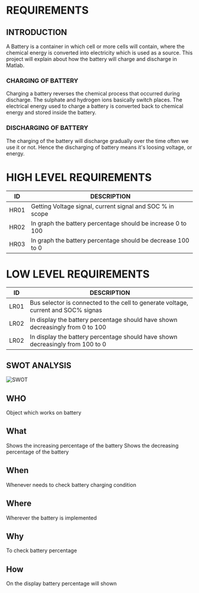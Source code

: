 # REQUIREMENTS
## INTRODUCTION
A Battery is a container in which cell or more cells will contain, where the chemical energy is converted into electricity 
which is used as a source. This project will explain about how the battery will charge and discharge in Matlab.

### CHARGING OF BATTERY
Charging a battery reverses the chemical process that occurred during discharge. The sulphate and hydrogen ions basically switch places. The electrical energy used to charge a battery is converted back to chemical energy and stored inside the battery.
### DISCHARGING OF BATTERY
The charging of the battery will discharge gradually over the time often we use it or not. Hence the discharging of battery means
it's loosing voltage, or energy.

# HIGH LEVEL REQUIREMENTS

| ID | DESCRIPTION | 
| --- | --- |
| HR01 | Getting Voltage signal, current signal and SOC % in scope |
| HR02 | In graph the battery percentage should be increase 0 to 100 |
| HR03 | In graph the battery percentage should be decrease 100 to 0 |

# LOW LEVEL REQUIREMENTS

| ID | DESCRIPTION |
| --- | --- |
| LR01 | Bus selector is connected to the cell to generate voltage, current and SOC% signas | 
| LR02 | In display the battery percentage should have shown decreasingly from 0 to 100 |
| LR02 | In display the battery percentage should have shown decreasingly from 100 to 0 |

## SWOT ANALYSIS
![SWOT](https://user-images.githubusercontent.com/98849090/160049830-a0728001-92cb-41c5-a838-8f2f237fdf09.jpg)


## WHO
Object which works on battery
## What
Shows the increasing percentage of the battery
Shows the decreasing percentage of the battery
## When
Whenever needs to check battery charging condition
## Where
Wherever the battery is implemented
## Why 
To check battery percentage 
## How
On the display battery percentage will shown

